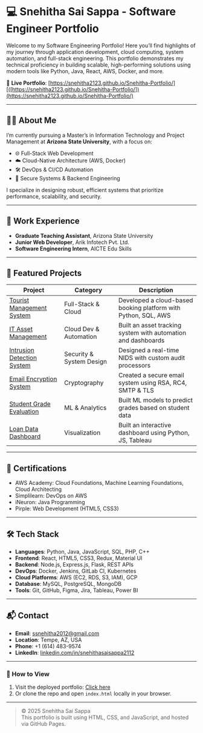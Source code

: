 # 💻 Snehitha Sai Sappa - Software Engineer Portfolio

Welcome to my Software Engineering Portfolio! Here you’ll find highlights of my journey through application development, cloud computing, system automation, and full-stack engineering. This portfolio demonstrates my technical proficiency in building scalable, high-performing solutions using modern tools like Python, Java, React, AWS, Docker, and more.

🔗 **Live Portfolio**: [https://snehitha2123.github.io/Snehitha-Portfolio/][([https://snehitha2123.github.io/Snehitha-Portfolio/])(https://snehitha2123.github.io/Snehitha-Portfolio/)

---

## 👩‍💻 About Me

I’m currently pursuing a Master’s in Information Technology and Project Management at **Arizona State University**, with a focus on:
- 🌐 Full-Stack Web Development  
- ☁️ Cloud-Native Architecture (AWS, Docker)  
- 🛠️ DevOps & CI/CD Automation  
- 🔐 Secure Systems & Backend Engineering  

I specialize in designing robust, efficient systems that prioritize performance, scalability, and security.

---

## 💼 Work Experience

- **Graduate Teaching Assistant**, Arizona State University  
- **Junior Web Developer**, Arik Infotech Pvt. Ltd.  
- **Software Engineering Intern**, AICTE Edu Skills  

---

## 🚀 Featured Projects

| Project | Category | Description |
|--------|----------|-------------|
| [Tourist Management System](#) | Full-Stack & Cloud | Developed a cloud-based booking platform with Python, SQL, AWS |
| [IT Asset Management](#) | Cloud Dev & Automation | Built an asset tracking system with automation and dashboards |
| [Intrusion Detection System](#) | Security & System Design | Designed a real-time NIDS with custom audit processors |
| [Email Encryption System](#) | Cryptography | Created a secure email system using RSA, RC4, SMTP & TLS |
| [Student Grade Evaluation](#) | ML & Analytics | Built ML models to predict grades based on student data |
| [Loan Data Dashboard](#) | Visualization | Built an interactive dashboard using Python, JS, Tableau |

---

## 📜 Certifications

- AWS Academy: Cloud Foundations, Machine Learning Foundations, Cloud Architecting  
- Simplilearn: DevOps on AWS  
- iNeuron: Java Programming  
- Pirple: Web Development (HTML5, CSS3)  

---

## 🛠️ Tech Stack

- **Languages**: Python, Java, JavaScript, SQL, PHP, C++  
- **Frontend**: React, HTML5, CSS3, Redux, Material UI  
- **Backend**: Node.js, Express.js, Flask, REST APIs  
- **DevOps**: Docker, Jenkins, GitLab CI, Kubernetes  
- **Cloud Platforms**: AWS (EC2, RDS, S3, IAM), GCP  
- **Database**: MySQL, PostgreSQL, MongoDB  
- **Tools**: Git, GitHub, Figma, Jira, Tableau, Power BI  

---

## 📬 Contact

- **Email**: ssnehitha2012@gmail.com  
- **Location**: Tempe, AZ, USA  
- **Phone**: +1 (614) 483-9574  
- **LinkedIn**: [linkedin.com/in/snehithasaisappa2112](https://www.linkedin.com/in/snehithasaisappa2112/)

---

### 📌 How to View

1. Visit the deployed portfolio: [Click here](https://snehitha2123.github.io/Snehitha-Portfolio/)
2. Or clone the repo and open `index.html` locally in your browser.

---

> © 2025 Snehitha Sai Sappa  
> This portfolio is built using HTML, CSS, and JavaScript, and hosted via GitHub Pages.
